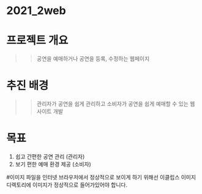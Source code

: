 # 2021_2web

# 프로젝트 개요
>> 공연을 예매하거나 공연을 등록, 수정하는 웹페이지

# 추진 배경
>> 관리자가 공연을 쉽게 관리하고 소비자가 공연을 쉽게 예매할 수 있는 웹사이트 개발

# 목표
1. 쉽고 간편한 공연 관리 (관리자)
2. 보기 편한 예매 환경 제공 (소비자)


#이미지 파일을 인터넷 브라우저에서 정상적으로 보이게 하기 위해선 이클립스 이미지 디렉토리에 이미지가 정상적으로 들어가있어야 합니다.

#
